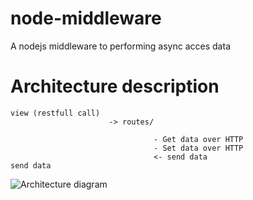 node-middleware
===============

A nodejs middleware to performing async acces data

Architecture description 
===============


    view (restfull call)
                          -> routes/ 
                          
                                    - Get data over HTTP
                                    - Set data over HTTP
                                    <- send data            
    send data 

              
![Architecture diagram](https://raw.github.com/amassi/node-middleware/master/architecture.png "Node middleware architecture to mobile application")
